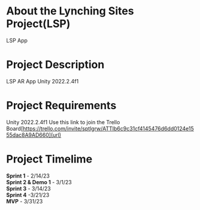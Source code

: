 # About the Lynching Sites Project(LSP)
 LSP App

# Project Description
 LSP AR App Unity 2022.2.4f1
 
 # Project Requirements
Unity 2022.2.4f1
Use this link to join the Trello Board[https://trello.com/invite/sptlgrw/ATTIb6c9c31cf4145476d6dd0124e1555dac8A9AD660](url)

 # Project Timelime
<b>Sprint 1</b> - 2/14/23 <br />
<b>Sprint 2 & Demo 1</b> - 3/1/23 <br />
<b>Sprint 3</b> - 3/14/23 <br />
<b>Sprint 4</b> -3/21/23 <br />
<b>MVP</b> - 3/31/23 <br />
